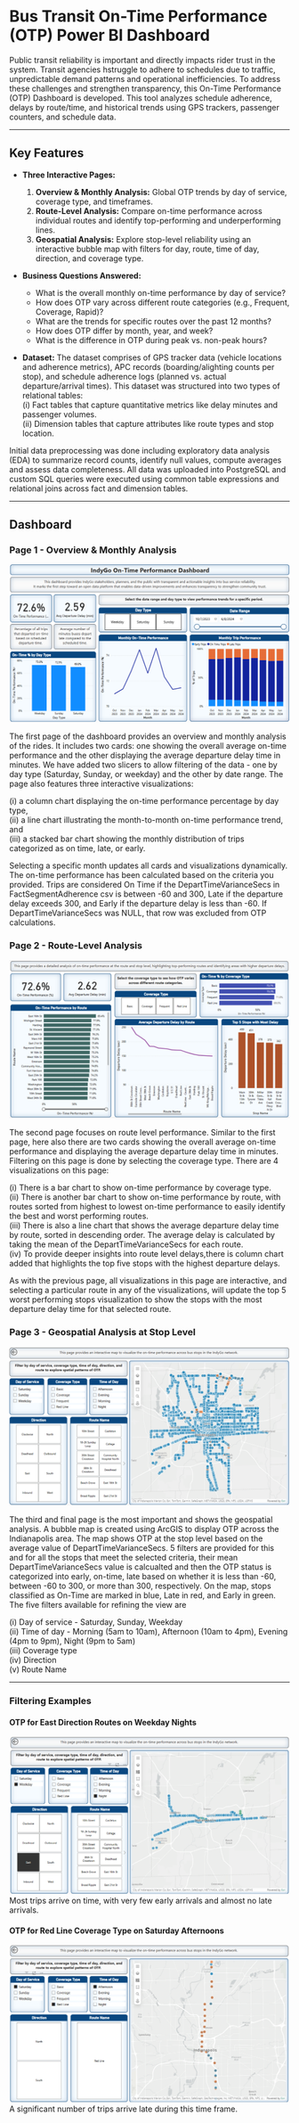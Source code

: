 # Bus Transit On-Time Performance (OTP) Power BI Dashboard

Public transit reliability is important and directly impacts rider trust in the system. Transit agencies hstruggle to adhere to schedules due to traffic, unpredictable demand patterns and operational inefficiencies. To address these challenges and strengthen transparency, this On-Time Performance (OTP) Dashboard is developed. This tool analyzes schedule adherence, delays by route/time, and historical trends using GPS trackers, passenger counters, and schedule data.

---

## Key Features

- **Three Interactive Pages:**
  1. **Overview & Monthly Analysis:** Global OTP trends by day of service, coverage type, and timeframes.
  2. **Route-Level Analysis:** Compare on-time performance across individual routes and identify top-performing and underperforming lines.
  3. **Geospatial Analysis:** Explore stop-level reliability using an interactive bubble map with filters for day, route, time of day, direction, and coverage type.

- **Business Questions Answered:**
  - What is the overall monthly on-time performance by day of service?
  - How does OTP vary across different route categories (e.g., Frequent, Coverage, Rapid)?
  - What are the trends for specific routes over the past 12 months?
  - How does OTP differ by month, year, and week?
  - What is the difference in OTP during peak vs. non-peak hours?

- **Dataset:**
The dataset comprises of GPS tracker data (vehicle locations and adherence metrics), APC records (boarding/alighting counts per stop), and schedule adherence logs (planned vs. actual departure/arrival times). This dataset was structured into two types of relational tables:<br>
(i) Fact tables that capture quantitative metrics like delay minutes and passenger volumes.<br>
(ii) Dimension tables that capture attributes like route types and stop location.

Initial data preprocessing was done including exploratory data analysis (EDA) to summarize record counts, identify null values, compute averages and assess data completeness. All data was uploaded into PostgreSQL and custom SQL queries were executed using common table expressions and relational joins across fact and dimension tables. 

---

## Dashboard

### Page 1 - Overview & Monthly Analysis  
<img src="/images/page_1.png"><br>

The first page of the dashboard provides an overview and monthly analysis of the rides. It includes two cards: one showing the overall average on-time performance and the other displaying the average departure delay time in minutes. We have added two slicers to allow filtering of the data - one by day type (Saturday, Sunday, or weekday) and the other by date range. The page also features three interactive visualizations:<br>

(i) a column chart displaying the on-time performance percentage by day type,<br>
(ii) a line chart illustrating the month-to-month on-time performance trend, and<br>
(iii) a stacked bar chart showing the monthly distribution of trips categorized as on time, late, or early.<br>

Selecting a specific month updates all cards and visualizations dynamically. The on-time performance has been calculated based on the criteria you provided. Trips are considered On Time if the DepartTimeVarianceSecs in FactSegmentAdherence csv is between -60 and 300, Late if the departure delay exceeds 300, and Early if the departure delay is less than -60. If DepartTimeVarianceSecs was NULL, that row was excluded from OTP calculations.

### Page 2 - Route-Level Analysis  
<img src="/images/page_2.png"><br>

The second page focuses on route level performance. Similar to the first page, here also there are two cards showing the overall average on-time performance and displaying the average departure delay time in minutes. Filtering on this page is done by selecting the coverage type. There are 4 visualizations on this page:

(i) There is a bar chart to show on-time performance by coverage type. <br>
(ii) There is another bar chart to show on-time performance by route, with routes sorted from highest to lowest on-time performance to easily identify the best and worst performing routes.<br>
(iii) There is also a line chart that shows the average departure delay time by route, sorted in descending order. The average delay is calculated by taking the mean of the DepartTimeVarianceSecs for each route. <br>
(iv) To provide deeper insights into route level delays,there is column chart added that highlights the top five stops with the highest departure delays. 

As with the previous page, all visualizations in this page are interactive, and selecting a particular route in any of the visualizations, will update the top 5 worst performing stops visualization to show the stops with the most departure delay time for that selected route. 

### Page 3 - Geospatial Analysis at Stop Level  
<img src="/images/page_3.png"><br>

The third and final page is the most important and shows the geospatial analysis. A bubble map is created using ArcGIS to display OTP across the Indianapolis area. The map shows OTP at the stop level based on the average value of DepartTimeVarianceSecs. 5 filters are provided for this and for all the stops that meet the selected criteria, their mean DepartTimeVarianceSecs value is calcualted and then the OTP status is categorized into early, on-time, late based on whether it is less than -60, between -60 to 300, or more than 300, respectively. On the map, stops classified as On-Time are marked in blue, Late in red, and Early in green.
The five filters available for refining the view are

(i) Day of service - Saturday, Sunday, Weekday<br>
(ii) Time of day - Morning (5am to 10am), Afternoon (10am to 4pm), Evening (4pm to 9pm), Night (9pm to 5am)<br>
(iii) Coverage type<br>
(iv) Direction<br>
(v) Route Name

---


### Filtering Examples

#### OTP for East Direction Routes on Weekday Nights  
<img src="/images/page_3_filter_1.png"><br>
Most trips arrive on time, with very few early arrivals and almost no late arrivals.

#### OTP for Red Line Coverage Type on Saturday Afternoons  
<img src="/images/page_3_filter_2.png"><br>
A significant number of trips arrive late during this time frame.
